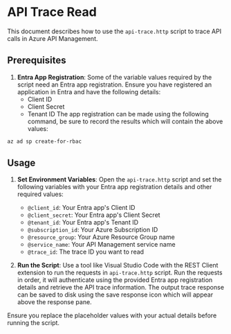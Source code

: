 # API Trace Read

This document describes how to use the `api-trace.http` script to trace API calls in Azure API Management.

## Prerequisites

1. **Entra App Registration**: Some of the variable values required by the script need an Entra app registration. Ensure you have registered an application in Entra and have the following details:
   - Client ID
   - Client Secret
   - Tenant ID
The app registration can be made using the following command, be sure to record the results which will contain the above values:
```bash
az ad sp create-for-rbac
```
## Usage

1. **Set Environment Variables**: Open the `api-trace.http` script and set the following variables with your Entra app registration details and other required values:
   - `@client_id`: Your Entra app's Client ID
   - `@client_secret`: Your Entra app's Client Secret
   - `@tenant_id`: Your Entra app's Tenant ID
   - `@subscription_id`: Your Azure Subscription ID
   - `@resource_group`: Your Azure Resource Group name
   - `@service_name`: Your API Management service name
   - `@trace_id`: The trace ID you want to read

2. **Run the Script**: Use a tool like Visual Studio Code with the REST Client extension to run the requests in `api-trace.http` script.  Run the requests in order, it will authenticate using the provided Entra app registration details and retrieve the API trace information.  The output trace response can be saved to disk using the save response icon which will appear above the response pane.


Ensure you replace the placeholder values with your actual details before running the script.
